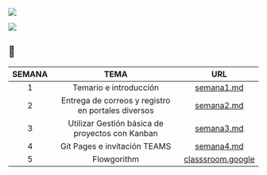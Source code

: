 ![](http://tectijuana.edu.mx/wp-content/uploads/2014/11/Heading-Ing-en-nanotecnologia-2048x672.png)


![](https://github.com/tectijuana/logicaprogramacion/blob/master/imagenes/Evolucion.jpg)

:rocket:
---

| SEMANA |                        TEMA                        |    URL     |
|:------:|:--------------------------------------------------:|:----------:|
| 1      | Temario e introducción                             | [semana1.md](semana1.md) |
| 2      | Entrega de correos y registro en portales diversos | [semana2.md](semana2.md) |
| 3      | Utilizar Gestión básica de proyectos con Kanban    | [semana3.md](semana3.md)|
| 4      | Git Pages e invitación TEAMS        | [semana4.md](semana4.md)|
| 5      | Flowgorithm        |        [classsroom.google]()|




